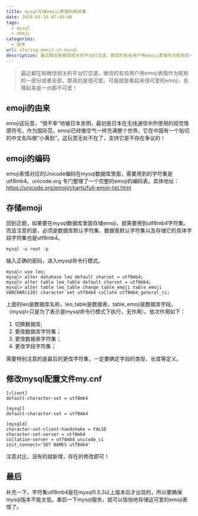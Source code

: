 ```yaml
---
title: mysql存储emoji表情的麻烦事
date: 2018-05-10 07:45:00
tags: 
  - mysql
  - emoji
categories:
  - 技术
url: storing-emoji-in-mysql
description: 最近都在和微信相关的平台打交道，微信的有些用户用emoji表情作为昵称的一部分或者全部，那真的是很可爱。可是就是看起来很可爱的emoji，处理起来是一点都不可爱！
---
```


> 最近都在和微信相关的平台打交道，微信的有些用户用emoji表情作为昵称的一部分或者全部，那真的是很可爱。可是就是看起来很可爱的emoji，处理起来是一点都不可爱！

## emoji的由来

emoji这玩意，“很不幸”地被日本发明，最初是日本在无线通信中所使用的视觉情感符号。作为国际范，emoji已经像空气一样充满整个世界，它在中国有一个贴切的中文名叫做“小黄脸”。这玩意无处不在了，支持它是不存在争议的！

## emoji的编码

emoji表情对应的Unicode编码在mysql数据库里面，需要用到的字符集是utf8mb4。unicode.org
专门整理了一个完整的emoji的编码表。具体地址：<https://unicode.org/emoji/charts/full-emoji-list.html>

## 存储emoji

回到正题，如果要在mysql数据库里面存储emoji，就需要用到utf8mb4字符集。而且注意的是，必须是数据库默认字符集、数据表默认字符集以及存储它的具体字段字符集也是utf8mb4。

```
mysql -u root -p
```

输入正确的密码，进入mysql命令行模式。

```
mysql> use leo;
mysql> alter database leo default charset = utf8mb4;
mysql> alter table leo_table default charset = utf8mb4;
mysql> alter table leo_table change table_emoji table_emoji VARCHAR(128) character set utf8mb4 collate utf8mb4_general_ci;
```

上面的leo是数据库名称，leo_table是数据表，table_emoji是数据库字段。（mysql>只是为了表示是mysql命令行模式下执行，无作用）。依次作用如下：

1. 切换数据库;
2. 更改数据库字符集；
3. 更改数据表字符集；
4. 更改字段字符集；

需要特别注意的是最后的更改字符集，一定要确定字段的类型、长度等定义。

## 修改mysql配置文件my.cnf

```
[client]  
default-character-set = utf8mb4  
  
[mysql]  
default-character-set = utf8mb4  
  
[mysqld]  
character-set-client-handshake = FALSE  
character-set-server = utf8mb4  
collation-server = utf8mb4_unicode_ci  
init_connect='SET NAMES utf8mb4' 
```

注意对比，没有的就新增，存在的修改即可！

## 最后

补充一下，字符集utf8mb4是在mysql5.5.3以上版本后才出现的，所以要确保mysql版本不能太低。重启一下mysql服务，就可以愉快地存储这可爱的emoji表情了。